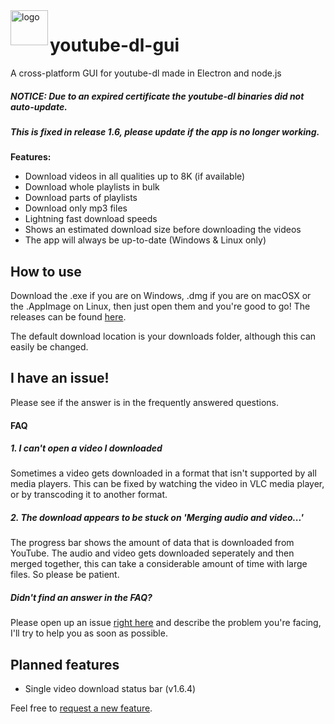 <img src="https://raw.githubusercontent.com/jely2002/youtube-dl-gui/master/web-resources/icon.png" alt="logo" width="60" height="56" align="left"/>

# youtube-dl-gui

A cross-platform GUI for youtube-dl made in Electron and node.js

##### **NOTICE: Due to an expired certificate the youtube-dl binaries did not auto-update.**
##### **This is fixed in release 1.6, please update if the app is no longer working.**


**Features:**
- Download videos in all qualities up to 8K (if available)
- Download whole playlists in bulk
- Download parts of playlists
- Download only mp3 files
- Lightning fast download speeds
- Shows an estimated download size before downloading the videos
- The app will always be up-to-date (Windows & Linux only)

## How to use
Download the .exe if you are on Windows, .dmg if you are on macOSX or the .AppImage on Linux, then just open them and you're good to go!
The releases can be found [here](https://github.com/jely2002/youtube-dl-gui/releases).

The default download location is your downloads folder, although this can easily be changed.

## I have an issue!
Please see if the answer is in the frequently answered questions.
#### FAQ
##### 1.  I can't open a video I downloaded
Sometimes a video gets downloaded in a format that isn't supported by all media players. This can be fixed by watching the video in VLC media player, or by transcoding it to another format.
##### 2.  The download appears to be stuck on 'Merging audio and video...'
The progress bar shows the amount of data that is downloaded from YouTube. The audio and video gets downloaded seperately and then merged together, this can take a considerable amount of time with large files. So please be patient.

##### Didn't find an answer in the FAQ? 
Please open up an issue [right here](https://github.com/jely2002/youtube-dl-gui/issues) and describe the problem you're facing, I'll try to help you as soon as possible. 

## Planned features
- Single video download status bar (v1.6.4)

Feel free to [request a new feature](https://github.com/jely2002/youtube-dl-gui/issues).
